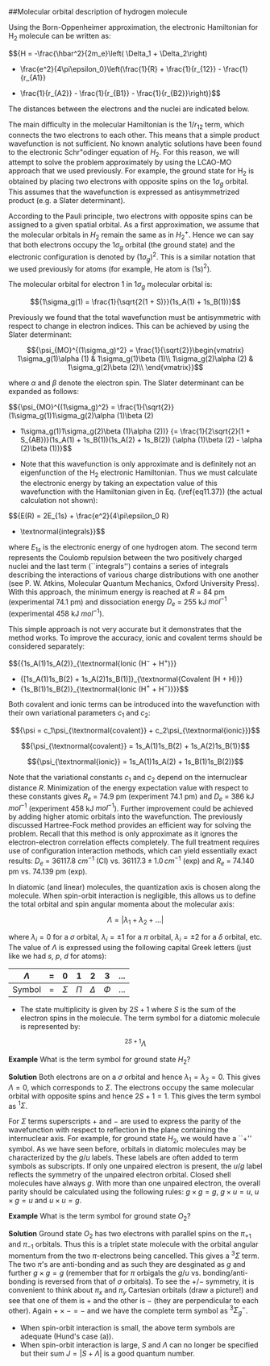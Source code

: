 ##Molecular orbital description of hydrogen molecule


Using the Born-Oppenheimer approximation, the electronic Hamiltonian for H$_2$ molecule can be written as:

$${H = -\frac{\hbar^2}{2m_e}\left( \Delta_1 + \Delta_2\right)
+ \frac{e^2}{4\pi\epsilon_0}\left(\frac{1}{R} + \frac{1}{r_{12}} - \frac{1}{r_{A1}} 
- \frac{1}{r_{A2}} - \frac{1}{r_{B1}} - \frac{1}{r_{B2}}\right)}$$

The distances between the electrons and the nuclei are indicated below.

The main difficulty in the molecular Hamiltonian is the $1/r_{12}$
term, which connects the two electrons to each other. This means that a simple 
product wavefunction is not sufficient. No known analytic solutions have been 
found to the electronic Schr\"odinger equation of $H_2$. For this reason, we will
attempt to solve the problem approximately by using the LCAO-MO approach that we 
used previously. For example, the ground state for H$_2$ is obtained by placing 
two electrons with opposite spins on the $1\sigma_g$ orbital. This assumes that
the wavefunction is expressed as antisymmetrized product (e.g. a Slater determinant).


According to the Pauli principle, two electrons with opposite spins can be assigned
to a given spatial orbital. As a first approximation, we assume that the molecular
orbitals in $H_2$ remain the same as in $H_2^+$. Hence we can say that both
electrons occupy the $1\sigma_g$ orbital (the ground state) and the electronic
configuration is denoted by ($1\sigma_g$)$^2$. This is a similar notation 
that we used previously for atoms (for example, He atom is ($1s$)$^2$).


The molecular orbital for electron 1 in $1\sigma_g$ molecular orbital is:

$${1\sigma_g(1) = \frac{1}{\sqrt{2(1 + S)}}(1s_A(1) + 1s_B(1))}$$


Previously we found that the total wavefunction must be antisymmetric with respect to change in electron indices. This can be achieved by using the 
Slater determinant:

$${\psi_{MO}^{(1\sigma_g)^2} = \frac{1}{\sqrt{2}}\begin{vmatrix}
1\sigma_g(1)\alpha (1) & 1\sigma_g(1)\beta (1)\\
1\sigma_g(2)\alpha (2) & 1\sigma_g(2)\beta (2)\\
\end{vmatrix}}$$

where $\alpha$ and $\beta$ denote the electron spin. The Slater determinant can be
expanded as follows:

$${\psi_{MO}^{(1\sigma_g)^2} = \frac{1}{\sqrt{2}} 
 (1\sigma_g(1)1\sigma_g(2)\alpha (1)\beta (2) 
- 1\sigma_g(1)1\sigma_g(2)\beta (1)\alpha (2))}
{= \frac{1}{2\sqrt{2}(1 + S_{AB})}(1s_A(1) + 1s_B(1))(1s_A(2) + 1s_B(2))
(\alpha (1)\beta (2) - \alpha (2)\beta (1))}$$


- Note that this wavefunction is only approximate and is definitely not an  eigenfunction of the H$_2$ electronic Hamiltonian. Thus we must calculate the  electronic energy by taking an expectation value of this wavefunction with the
Hamiltonian given in Eq. (\ref{eq11.37}) (the actual calculation not shown):

$${E(R) = 2E_{1s} + \frac{e^2}{4\pi\epsilon_0 R} 
- \textnormal{integrals}}$$


where $E_{1s}$ is the electronic energy of one hydrogen atom. The second term 
represents the Coulomb repulsion between the two positively charged nuclei and
the last term (``integrals'') contains a series of integrals describing the 
interactions of various charge distributions with one another (see P. W. 
Atkins, Molecular Quantum Mechanics, Oxford University Press). With this 
approach, the minimum energy is reached at $R$ = 84 pm (experimental 74.1 pm)
and dissociation energy $D_e$ = 255 kJ $mol^{-1}$ (experimental 458 kJ 
$mol^{-1}$).


This simple approach is not very accurate but it demonstrates that the method 
works. To improve the accuracy, ionic and covalent terms should be considered
separately:

$${{1s_A(1)1s_A(2)}_{\textnormal{Ionic (H$^-$ + H$^+$)}}
+ {[1s_A(1)1s_B(2) + 1s_A(2)1s_B(1)]}_{\textnormal{Covalent (H + H)}}
+ {1s_B(1)1s_B(2)}_{\textnormal{Ionic (H$^+$ + H$^-$)}}}$$

Both covalent and ionic terms can be introduced into the wavefunction with their 
own variational parameters $c_1$ and $c_2$:

$${\psi = c_1\psi_{\textnormal{covalent}} + c_2\psi_{\textnormal{ionic}}}$$

$${\psi_{\textnormal{covalent}} = 1s_A(1)1s_B(2) + 1s_A(2)1s_B(1)}$$

$${\psi_{\textnormal{ionic}} = 1s_A(1)1s_A(2) + 1s_B(1)1s_B(2)}$$


Note that the variational constants $c_1$ and $c_2$ depend on the 
internuclear distance $R$. Minimization of the energy expectation value with 
respect to these constants gives $R_e$ = 74.9 pm (experiment 74.1 pm) and $D_e$
= 386 kJ $mol^{-1}$ (experiment 458 kJ $mol^{-1}$). Further improvement could 
be achieved by adding higher atomic orbitals into the wavefunction. The 
previously discussed Hartree-Fock method provides an efficient way for
solving the problem. Recall that this method is only approximate as it ignores 
the electron-electron correlation effects completely. The full treatment 
requires use of configuration interaction methods, which can yield essentially 
exact results: $D_e$ = 36117.8 $cm^{-1}$ (CI) vs. $36117.3\pm1.0\, cm^{-1}$ 
(exp) and $R_e$ = 74.140 pm vs. 74.139 pm (exp).


In diatomic (and linear) molecules, the quantization axis is chosen along the 
molecule. When spin-orbit interaction is negligible, this allows us to define 
the total orbital and spin angular momenta about the molecular axis:

$${\Lambda = \left|\lambda_1 + \lambda_2 + ...\right|}$$

where $\lambda_i = 0$ for a $\sigma$ orbital, $\lambda_i = \pm 1$ for a $\pi$ orbital, 
$\lambda_i = \pm 2$ for a $\delta$ orbital, etc. The value of $\Lambda$ is
expressed using the following capital Greek letters (just like we had $s$, $p$, $d$ for 
atoms):

| $\Lambda$ | = | 0        | 1     | 2        | 3      | ... |
|-----------|---|----------|-------|----------|--------|-----|
| Symbol    | = | $\Sigma$ | $\Pi$ | $\Delta$ | $\Phi$ | ... |


- The state multiplicity is given by $2S + 1$ where $S$ is the sum of the electron spins in the molecule. The term symbol for a diatomic molecule is represented by:

$${^{2S+1}\Lambda}$$

**Example** What is the term symbol for ground state $H_2$?

**Solution** Both electrons are on a $\sigma$ orbital and hence $\lambda_1 = \lambda_2
= 0$. This gives $\Lambda = 0$, which corresponds to $\Sigma$. The electrons 
occupy the same molecular orbital with opposite spins and hence $2S + 1 = 1$.
This gives the term symbol as $^1\Sigma$.


For $\Sigma$ terms superscripts $+$ and $-$ are used to express the
parity of the wavefunction with respect to reflection in the plane 
containing the internuclear axis. For example, for ground state $H_2$, we would
have a ``$+$'' symbol. As we have seen before, orbitals in diatomic molecules may be 
characterized by the $g$/$u$ labels. These labels are often added to term
symbols as subscripts. If only one unpaired electron is present, the $u$/$g$
label reflects the symmetry of the unpaired electron orbital. Closed shell 
molecules have always $g$. With more than one unpaired electron, the overall
parity should be calculated using the following rules: $g \times g = g$, $g \times 
u = u$, $u \times g = u$ and $u \times u = g$.

**Example** What is the term symbol for ground state $O_2$?

**Solution** Ground state $O_2$ has two electrons with parallel spins on the $\pi_{+1}$ and $\pi_{-1}$ orbitals. Thus this is a triplet state molecule with the orbital angular momentum from the two $\pi$-electrons being cancelled. This gives a $^3\Sigma$ term.  The two $\pi$'s are anti-bonding and as such they are desginated as $g$ and further $g\times g = g$ (remember that for $\pi$ orbigals the $g/u$ vs. bonding/anti-bonding is reversed from that of $\sigma$ orbitals). To see the $+/-$ symmetry, it is convenient to think about $\pi_x$ and $\pi_y$ Cartesian orbitals (draw a picture!) and see that one of them is $+$ and the other is $-$ (they are perpendicular to each other). Again $+ \times - = -$ and we have the complete term symbol as $^3\Sigma_g^-$.


- When spin-orbit interaction is small, the above term symbols are  adequate (Hund's case (a)).
- When spin-orbit interaction is large, $S$ and $\Lambda$ can no longer be  specified but their sum $J = |S + \Lambda|$ is a good quantum number.
